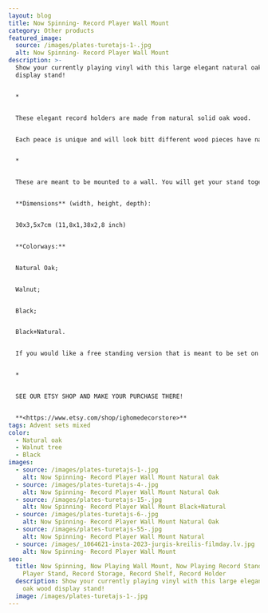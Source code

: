 ```yaml
---
layout: blog
title: Now Spinning- Record Player Wall Mount
category: Other products
featured_image:
  source: /images/plates-turetajs-1-.jpg
  alt: Now Spinning- Record Player Wall Mount
description: >-
  Show your currently playing vinyl with this large elegant natural oak wood
  display stand!


  *


  These elegant record holders are made from natural solid oak wood. 


  Each peace is unique and will look bitt different wood pieces have natural knots, imperfections, and patterns that differ.


  *


  These are meant to be mounted to a wall. You will get your stand together with industrial tough double sided mounting tape to fix your holder to the wall. If you have rough wall , please write us short message and we will prepare your holder with option for hanging it on the wall on screws.


  **Dimensions** (width, height, depth):


  30x3,5x7cm (11,8x1,38x2,8 inch)


  **Colorways:**


  Natural Oak;


  Walnut;


  Black;


  Black+Natural.


  If you would like a free standing version that is meant to be set on a table please see other listings in our shop.


  *


  SEE OUR ETSY SHOP AND MAKE YOUR PURCHASE THERE!


  **<https://www.etsy.com/shop/ighomedecorstore>**
tags: Advent sets mixed
color:
  - Natural oak
  - Walnut tree
  - Black
images:
  - source: /images/plates-turetajs-1-.jpg
    alt: Now Spinning- Record Player Wall Mount Natural Oak
  - source: /images/plates-turetajs-4-.jpg
    alt: Now Spinning- Record Player Wall Mount Natural Oak
  - source: /images/plates-turetajs-15-.jpg
    alt: Now Spinning- Record Player Wall Mount Black+Natural
  - source: /images/plates-turetajs-6-.jpg
    alt: Now Spinning- Record Player Wall Mount Natural Oak
  - source: /images/plates-turetajs-55-.jpg
    alt: Now Spinning- Record Player Wall Mount Natural
  - source: /images/_1064621-insta-2023-jurgis-kreilis-filmday.lv.jpg
    alt: Now Spinning- Record Player Wall Mount
seo:
  title: Now Spinning, Now Playing Wall Mount, Now Playing Record Stand, Record
    Player Stand, Record Storage, Record Shelf, Record Holder
  description: Show your currently playing vinyl with this large elegant natural
    oak wood display stand!
  image: /images/plates-turetajs-1-.jpg
---
```


